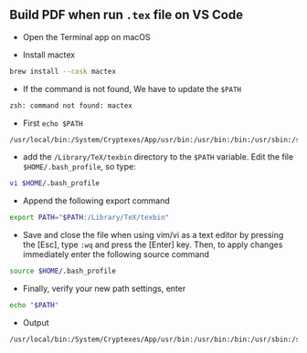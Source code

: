 ## Build PDF when run `.tex` file on VS Code
- Open the Terminal app on macOS

- Install mactex
```bash
brew install --cask mactex
```

- If the command is not found, We have to update the `$PATH`
```bash
zsh: command not found: mactex
```
- First `echo $PATH`
```bash
/usr/local/bin:/System/Cryptexes/App/usr/bin:/usr/bin:/bin:/usr/sbin:/sbin:/opt/homebrew/bin:/opt/homebrew/bin
```
- add the `/Library/TeX/texbin` directory to the `$PATH` variable. Edit the file `$HOME/.bash_profile`, so type:
```bash
vi $HOME/.bash_profile
```
- Append the following export command
```bash
export PATH="$PATH:/Library/TeX/texbin"
```
- Save and close the file when using vim/vi as a text editor by pressing the [Esc], type `:wq` and press the [Enter] key. Then, to apply changes immediately enter the following source command
```bash
source $HOME/.bash_profile
```
- Finally, verify your new path settings, enter
```bash
echo "$PATH"
```
- Output
```bash
/usr/local/bin:/System/Cryptexes/App/usr/bin:/usr/bin:/bin:/usr/sbin:/sbin:/opt/homebrew/bin:/opt/homebrew/bin:/Library/TeX/texbin
```
